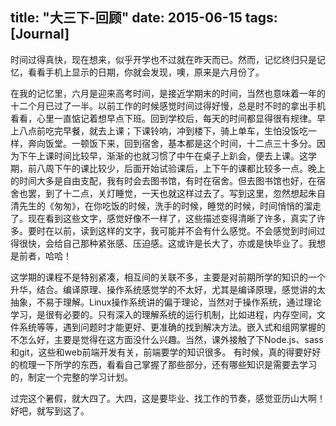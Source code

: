 title:  "大三下-回顾"
date: 2015-06-15
tags: [Journal]
---

时间过得真快，现在想来，似乎开学也不过就在昨天而已。然而，记忆终归只是记忆，看看手机上显示的日期，你就会发现，噢，原来是六月份了。

在我的记忆里，六月是迎来高考时间，是接近学期末的时间，当然也意味着一年的十二个月已过了一半。以前工作的时候感觉时间过得好慢，总是时不时的拿出手机看看，心里一直惦记着想早点下班。回到学校后，每天的时间都显得很有规律。早上八点前吃完早餐，就去上课；下课铃响，冲到楼下，骑上单车，生怕没饭吃一样，奔向饭堂。一顿饭下来，回到宿舍，基本都是这个时间，十二点三十多分。因为下午上课时间比较早，渐渐的也就习惯了中午在桌子上趴会，便去上课。这学期，前八周下午的课比较少，后面开始试验课后，上下午的课都比较多一点。晚上的时间大多是自由支配，我有时会去图书馆，有时在宿舍。但去图书馆也好，在宿舍也罢，到了十二点，关灯睡觉，一天也就这样过去了。写到这里，忽然想起朱自清先生的《匆匆》，在你吃饭的时候，洗手的时候，睡觉的时候，时间悄悄的溜走了。现在看到这些文字，感觉好像不一样了，这些描述变得清晰了许多，真实了许多。要时在以前，读到这样的文字，我可能并不会有什么感觉。不会感觉到时间过得很快，会给自己那种紧张感、压迫感。这或许是长大了，亦或是快毕业了。我想是前者，哈哈！

这学期的课程不是特别紧凑，相互间的关联不多，主要是对前期所学的知识的一个升华，结合。编译原理、操作系统感觉学的不太好，尤其是编译原理，感觉讲的太抽象，不易于理解。Linux操作系统讲的偏于理论，当然对于操作系统，通过理论学习，是很有必要的。只有深入的理解系统的运行机制，比如进程，内存空间，文件系统等等，遇到问题时才能更好、更准确的找到解决方法。嵌入式和组网掌握的不怎么好，主要是觉得在这方面没什么兴趣。当然，课外接触了下Node.js、sass和git，这些和web前端开发有关，前端要学的知识很多。
有时候，真的得要好好的梳理一下所学的东西，看看自己掌握了那些部分，还有哪些知识是需要去学习的，制定一个完整的学习计划。

过完这个暑假，就大四了。大四，这是要毕业、找工作的节奏，感觉亚历山大啊！好吧，就写到这了。

<!-- 七月份要看的书1、《HTML5 Canvas 核心技术》、2、《Pro Git》

完 -->

